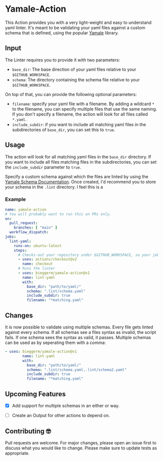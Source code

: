 # Yamale-Action
This Action provides you with a very light-weight and easy to understand yaml linter. It's meant to be validating 
your yaml files against a custom schema that is defined, using the popular
[Yamale](https://github.com/23andMe/Yamale) library. 

## Input
The Linter requires you to provide it with two parameters:
- `base_dir`: The base direction of your yaml files relative to your `$GITHUB_WORKSPACE`.
- `schema`: The directory containing the schema file relative to your `$GITHUB_WORKSPACE`.

On top of that, you can provide the following optional parameters:
- `filename`: specify your yaml file with a filename. By adding a wildcard `*` to the filename, you can specify multiple 
files that use the same naming. If you don't specify a filename, the action will look for all files called `*.yaml`.
- `include_subdir`: if you want to include all matching yaml files in the subdirectories of `base_dir`, you can set this to `true`.

## Usage
The action will look for all matching yaml files in the `base_dir` directory. If you want to include all files matching 
files in the subdirectories, you can set the `include_subdir` parameter to `true`.

Specify a custom schema against which the files are linted by using the 
[Yamale Schema Documentation](https://github.com/23andMe/Yamale#schema). Once created, 
I'd recommend you to store your schema in the `.lint` directory. I feel this is a 

### Example
```yaml
name: yamale-action
# You will probably want to run this on PRs only.
on:
  pull_request:
    branches: [ "main" ]
  workflow_dispatch:
jobs:
  lint-yaml:
    runs-on: ubuntu-latest
    steps:
      # Checks-out your repository under $GITHUB_WORKSPACE, so your job can access it
      - uses: actions/checkout@v2
        name: checkout
      # Runs the linter
      - uses: bieggerm/yamale-action@v1
        name: lint-yaml
        with:
          base_dir: "path/to/yaml/"
          schema: ".lint/schema.yaml" 
          include_subdir: true  
          filename: "*matching.yaml"
```
## Changes

It is now possible to validate using multiple schemas. Every file gets linted against every schema. If all schemas see a files syntax as invalid, the script fails. If one schema sees the syntax as valid, it passes. 
Multiple schemas can be used as by seperating them with a comma:
```yaml
- uses: bieggerm/yamale-action@v1
        name: lint-yaml
        with:
          base_dir: "path/to/yaml/"
          schema: ".lint/schema.yaml,.lint/schema2.yaml" 
          include_subdir: true  
          filename: "*matching.yaml"
```

## Upcoming Features
- [x] Add support for multiple schemas in an either or way.
- [ ] Create an Output for other actions to depend on.


## Contributing :nerd_face:
Pull requests are welcome. For major changes, please open an issue first to discuss what you would like to change.
Please make sure to update tests as appropriate.
